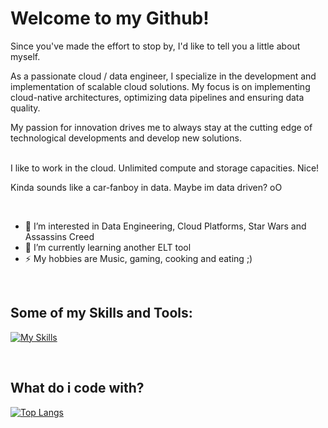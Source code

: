# Welcome to my Github!

Since you've made the effort to stop by, I'd like to tell you a little about myself.

As a passionate cloud / data engineer, I specialize in the development and implementation of scalable cloud solutions.
My focus is on implementing cloud-native architectures, optimizing data pipelines and ensuring data quality.

My passion for innovation drives me to always stay at the cutting edge of technological developments and develop new solutions.
</br>
</br>

I like to work in the cloud.
Unlimited compute and storage capacities. Nice!

Kinda sounds like a car-fanboy in data. Maybe im data driven? oO

</br>

- 👀 I’m interested in Data Engineering, Cloud Platforms, Star Wars and Assassins Creed
- 🌱 I’m currently learning another ELT tool
- ⚡ My hobbies are Music, gaming, cooking and eating ;)

</br>

## Some of my Skills and Tools:

[![My Skills](https://skillicons.dev/icons?i=py,bash,azure,docker,fastapi,git,githubactions,postgres,powershell,vscode,sqlite,mysql)]([https://skillicons.dev](https://github.com/PatrickDegner))

</br>

## What do i code with?
[![Top Langs](https://github-readme-stats.vercel.app/api/top-langs/?username=PatrickDegner&layout=compact)](https://github.com/PatrickDegner)


<!---
PatrickDegner/PatrickDegner is a ✨ special ✨ repository because its `README.md` (this file) appears on your GitHub profile.
You can click the Preview link to take a look at your changes.
--->
